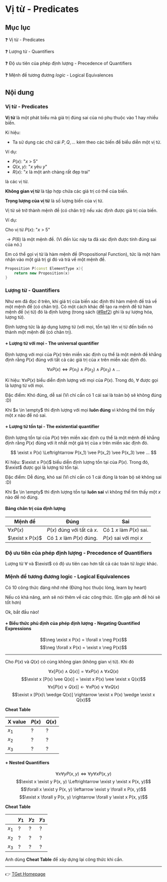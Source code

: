 # Vị từ - Predicates
## Mục lục
:question: Vị từ - Predicates

:question: Lượng từ - Quantifiers

:question: Độ ưu tiên của phép định lượng - Precedence of Quantifiers

:question: Mệnh đề tương đương *logic* - Logical Equivalences

## Nội dung
### Vị từ - Predicates
**Vị từ** là một phát biểu mà giá trị đúng sai của nó phụ thuộc vào 1 hay nhiều biến.

Kí hiệu:

- Ta sử dụng các chữ cái $P, Q,...$ kèm theo các biến để biểu diễn một vị từ.

Ví dụ:

- $P(x)$: "$x$ > 5"
- $Q(x, y)$: "$x$ yêu $y$"
- $R(x)$: "$x$ là một anh chàng rất đẹp trai"

là các vị từ.

**Không gian vị từ** là tập hợp chứa các giá trị có thể của biến.

**Trọng lượng của vị từ** là số lượng biến của vị từ.

Vị từ sẽ trở thành mệnh đề (có chân trị) nếu xác định được giá trị của biến.

Ví dụ:

Cho vị từ $P(x)$: "$x$ > 5"

$\rightarrow P(6)$  là một mệnh đề. (Vì đến lúc này ta đã xác định được tính đúng sai của nó.)

Em có thể gọi vị từ là hàm mệnh đề (Propositional Function), tức là một hàm nhận vào một giá trị gì đó và trả về một mệnh đề.

```cpp
Proposition P(const ElementType x){
    return new Proposition(x)
}
```

### Lượng từ - Quantifiers
Như em đã đọc ở trên, khi giá trị của biến xác định thì hàm mệnh đề trả về một mệnh đề (có chân trị). Có một cách khác để tạo ra mệnh đề từ hàm mệnh đề (vị từ) đó là định lượng (trong sách ([#Ref2](/DiscreteMathematics/references)) ghi là sự lượng hóa, lượng từ).

Định lượng tức là áp dụng lượng từ (với mọi, tồn tại) lên vị từ đến biến nó thành một mệnh đề (có chân trị).

#### + Lượng từ với mọi - The universal quantifier
Định lượng với mọi của $P(x)$ trên miền xác định cụ thể là một mệnh đề khẳng định rằng $P(x)$ đúng với tất cả các giá trị của $x$ trên miền xác định đó.

$$
\forall x P(x) \Leftrightarrow P(x_1) \wedge P(x_2) \wedge P(x_3) \wedge ...
$$

Kí hiệu: $\forall x P(x)$ biểu diễn định lượng với mọi của $P(x)$. Trong đó, $\forall$ được gọi là lượng từ với mọi.

Đặc điểm: Khó đúng, dễ sai (Vì chỉ cần có 1 cái sai là toàn bộ sẽ không đúng :D)

Khi $x \in \empty$ thì định lượng với mọi **luôn đúng** vì không thể tìm thấy một $x$ nào để nó sai.

#### + Lượng từ tồn tại - The existential quantifier
Định lượng tồn tại của $P(x)$ trên miền xác định cụ thể là một mệnh đề khẳng định rằng $P(x)$ đúng với ít nhất một giá trị của $x$ trên miền xác định đó.

$$
\exist x P(x) \Leftrightarrow P(x_1) \vee P(x_2) \vee P(x_3) \vee ...
$$

Kí hiệu: $\exist x P(x)$ biểu diễn định lượng tồn tại của $P(x)$. Trong đó, $\exist$ được gọi là lượng từ tồn tại.

Đặc điểm: Dễ đúng, khó sai (Vì chỉ cần có 1 cái đúng là toàn bộ sẽ không sai :D)

Khi $x \in \empty$ thì định lượng tồn tại  **luôn sai** vì không thể tìm thấy một $x$ nào để nó đúng.

#### Bảng chân trị của định lượng

|Mệnh đề|Đúng|Sai|
|---|---|---|
|$\forall x P(x)$|$P(x)$ đúng với tất cả $x$.|Có 1 $x$ làm $P(x)$ sai.|
|$\exist x P(x)$|Có 1 $x$ làm $P(x)$ đúng.|$P(x)$ sai với mọi $x$|

### Độ ưu tiên của phép định lượng - Precedence of Quantifiers
Lượng từ $\forall$ và $\exist$ có độ ưu tiên cao hơn tất cả các toán tử *logic* khác.

### Mệnh đề tương đương logic - Logical Equivalences

Có 10 công thức đáng nhớ nhé (Đừng học thuộc lòng, learn by heart)

Nếu có khả năng, anh sẽ nói thêm về các công thức. (Em gặp anh để hỏi sẽ tốt hơn)

Ok, bắt đầu nào!

#### + Biểu thức phủ định của phép định lượng - Negating Quantified Expressions

$$\neg \exist x P(x) = \forall x \neg P(x)$$
$$\neg \forall x P(x)  = \exist x \neg P(x)$$

___

Cho $P(x)$ và $Q(x)$ có cùng không gian (không gian vị từ). Khi đó

$$\forall x [P(x) \wedge Q(x)] = \forall x P(x) \wedge \forall x Q(x)$$
$$\exist x [P(x) \vee Q(x)] = \exist x P(x) \vee \exist x Q(x)$$
$$\forall x [P(x) \vee Q(x)] \leftarrow \forall x P(x) \vee \forall x Q(x)$$
$$\exist x [P(x)\ \wedge Q(x)] \rightarrow \exist x P(x) \wedge \exist x Q(x)$$

**Cheat Table**

|X value|$P(x)$|$Q(x)$|
|---|---|---|
|$x_1$|?|?|
|$x_2$|?|?|
|$x_3$|?|?|

#### + Nested Quantifiers

$$\forall x \forall y P(x, y) \Leftrightarrow \forall y \forall x P(x, y)$$
$$\exist x \exist y P(x, y) \Leftrightarrow \exist y \exist x P(x, y)$$
$$\forall x \exist y P(x, y) \leftarrow \exist y \forall x P(x, y)$$
$$\exist x \forall y P(x, y) \rightarrow \forall y \exist x P(x, y)$$

**Cheat Table**

||$y_1$|$y_2$|$y_3$|
|---|---|---|---|
|$x_1$|?|?|?|
|$x_2$|?|?|?|
|$x_3$|?|?|?|

Anh dùng **Cheat Table** để xây dựng lại công thức khi cần.

___
:point_right: [TGet Homepage](/#toán-rời-rạc-discrete-mathematics)
